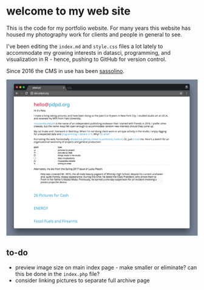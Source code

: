   # welcome to my web site
  
This is the code for my portfolio website. For many years this website has housed my photography work for clients and people in general to see. 

I've been editing the `index.md`  and `style.css` files a lot lately to accommodate my growing interests in datasci, programming, and visualization in R - hence, pushing to GitHub for version control.

Since 2016 the CMS in use has been [sassolino](https://github.com/pwrstudio/sassolino).
  
 ![work-in-progress-may-2017](ss-pdpd.png)
 
 ## to-do
 
 - preview image size on main index page - make smaller or eliminate? can this be done in the `index.php` file? 
 - consider linking pictures to separate full archive page